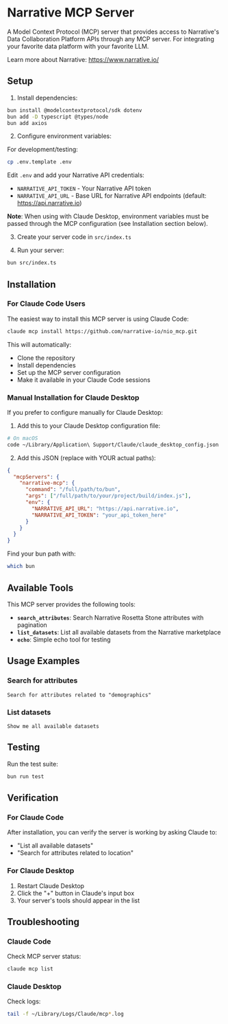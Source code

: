 # Narrative MCP Server

A Model Context Protocol (MCP) server that provides access to Narrative's Data Collaboration Platform APIs through any MCP server. For integrating your favorite data platform with your favorite LLM.

Learn more about Narrative: https://www.narrative.io/

## Setup

1. Install dependencies:

```bash
bun install @modelcontextprotocol/sdk dotenv
bun add -D typescript @types/node
bun add axios
```

2. Configure environment variables:

For development/testing:
```bash
cp .env.template .env
```

Edit `.env` and add your Narrative API credentials:
- `NARRATIVE_API_TOKEN` - Your Narrative API token
- `NARRATIVE_API_URL` - Base URL for Narrative API endpoints (default: https://api.narrative.io)

**Note**: When using with Claude Desktop, environment variables must be passed through the MCP configuration (see Installation section below).

3. Create your server code in `src/index.ts`

4. Run your server:

```bash
bun src/index.ts
```

## Installation

### For Claude Code Users 

The easiest way to install this MCP server is using Claude Code:

```bash
claude mcp install https://github.com/narrative-io/nio_mcp.git
```

This will automatically:
- Clone the repository 
- Install dependencies
- Set up the MCP server configuration
- Make it available in your Claude Code sessions

### Manual Installation for Claude Desktop

If you prefer to configure manually for Claude Desktop:

1. Add this to your Claude Desktop configuration file:

```bash
# On macOS
code ~/Library/Application\ Support/Claude/claude_desktop_config.json
```

2. Add this JSON (replace with YOUR actual paths):

```json
{
  "mcpServers": {
    "narrative-mcp": {
      "command": "/full/path/to/bun",
      "args": ["/full/path/to/your/project/build/index.js"],
      "env": {
        "NARRATIVE_API_URL": "https://api.narrative.io",
        "NARRATIVE_API_TOKEN": "your_api_token_here"
      }
    }
  }
}
```

Find your bun path with:
```bash
which bun
```

## Available Tools

This MCP server provides the following tools:

- **`search_attributes`**: Search Narrative Rosetta Stone attributes with pagination
- **`list_datasets`**: List all available datasets from the Narrative marketplace
- **`echo`**: Simple echo tool for testing

## Usage Examples

### Search for attributes
```
Search for attributes related to "demographics"
```

### List datasets
```
Show me all available datasets
```

## Testing

Run the test suite:
```bash
bun run test
```

## Verification

### For Claude Code
After installation, you can verify the server is working by asking Claude to:
- "List all available datasets"
- "Search for attributes related to location"

### For Claude Desktop
1. Restart Claude Desktop
2. Click the "+" button in Claude's input box
3. Your server's tools should appear in the list

## Troubleshooting

### Claude Code
Check MCP server status:
```bash
claude mcp list
```

### Claude Desktop
Check logs:
```bash
tail -f ~/Library/Logs/Claude/mcp*.log
```
